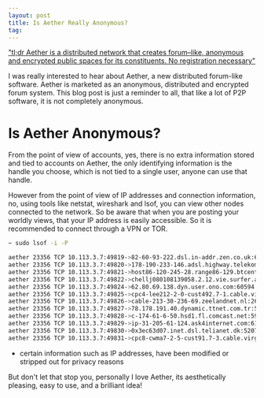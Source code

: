 ```yaml
---
layout: post
title: Is Aether Really Anonymous?
tag: 
---
```



["tl;dr Aether is a distributed network that creates forum–like, anonymous and encrypted public spaces for its constituents. No registration necessary"](http://www.getaether.net)

I was really interested to hear about Aether, a new distributed forum-like software. Aether is marketed as an anonymous, distributed and encrypted forum system. This blog post is just a reminder to all, that like a lot of P2P software, it is not completely anonymous.

# Is Aether Anonymous?
From the point of view of accounts, yes, there is no extra information stored and tied to accounts on Aether, the only identifying information is the handle you choose, which is not tied to a single user, anyone can use that handle.

However from the point of view of IP addresses and connection information, no, using tools like netstat, wireshark and lsof, you can view other nodes connected to the network. So be aware that when you are posting your worldly views, that your IP address is easily accessible. So it is recommended to connect through a VPN or TOR.

```bash
~ sudo lsof -i -P

aether 23356 TCP 10.113.3.7:49819->82-60-93-222.dsl.in-addr.zen.co.uk:63677 (ESTABLISHED)
aether 23356 TCP 10.113.3.7:49820->178-190-233-146.adsl.highway.telekom.at:54590 (ESTABLISHED)
aether 23356 TCP 10.113.3.7:49821->host86-120-245-28.range86-129.btcentralplus.com:58426 (ESTABLISHED)
aether 23356 TCP 10.113.3.7:49822->chellj080108139058.2.12.vie.surfer.at:56355 (ESTABLISHED)
aether 23356 TCP 10.113.3.7:49824->62.80.69.138.dyn.user.ono.com:60594 (ESTABLISHED)
aether 23356 TCP 10.113.3.7:49825->cpc4-lee212-2-0-cust492.7-1.cable.virginm.net:64890 (ESTABLISHED)
aether 23356 TCP 10.113.3.7:49826->cable-213-30-236-69.zeelandnet.nl:2669 (ESTABLISHED)
aether 23356 TCP 10.113.3.7:49827->78.178.191.40.dynamic.ttnet.com.tr:53450 (SYN_SENT)
aether 23356 TCP 10.113.3.7:49828->c-174-61-6-50.hsd1.fl.comcast.net:59805 (ESTABLISHED)
aether 23356 TCP 10.113.3.7:49829->ip-31-205-61-124.ask4internet.com:61056 (SYN_SENT)
aether 23356 TCP 10.113.3.7:49830->0x3ec63d07.inet.dsl.telianet.dk:52074 (SYN_SENT)
aether 23356 TCP 10.113.3.7:49831->cpc8-cwma7-2-5-cust91.7-3.cable.virginm.net:34198 (SYN_SENT)
```
* certain information such as IP addresses, have been modified or stripped out for privacy reasons

But don't let that stop you, personally I love Aether, its aesthetically pleasing, easy to use, and a brilliant idea!